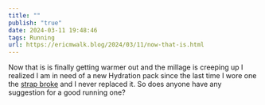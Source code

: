 ```yaml
---
title: ""
publish: "true"
date: 2024-03-11 19:48:46
tags: Running
url: https://ericmwalk.blog/2024/03/11/now-that-is.html
---
```


Now that is is finally getting warmer out and the millage is creeping up I realized I am in need of a new Hydration pack since the last time I wore one the [strap broke](https://ericmwalk.blog/2022/09/18/didnt-go-as.html) and I never replaced it. So does anyone have any suggestion for a good running one?